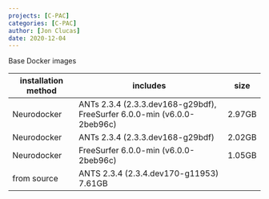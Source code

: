 ```yaml
---
projects: [C-PAC]
categories: [C-PAC]
author: [Jon Clucas]
date: 2020-12-04
---
```

Base Docker images
<!--more-->
| installation method | includes | size |
| --- | --- | --- |
| Neurodocker | ANTs 2.3.4 (2.3.3.dev168-g29bdf), FreeSurfer 6.0.0-min (v6.0.0-2beb96c) | 2.97GB |
| Neurodocker | ANTs 2.3.4 (2.3.3.dev168-g29bdf) | 2.02GB
| Neurodocker | FreeSurfer 6.0.0-min (v6.0.0-2beb96c) | 1.05GB
| from source | ANTS 2.3.4 (2.3.4.dev170-g11953) 7.61GB
